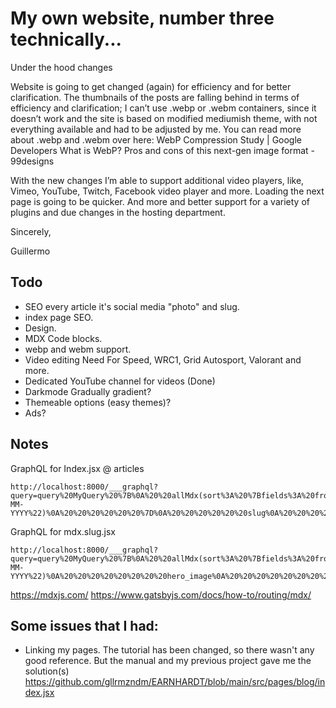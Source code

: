 <!-- <p align="center">
  <a href="https://www.gatsbyjs.com/?utm_source=starter&utm_medium=readme&utm_campaign=minimal-starter">
    <img alt="Gatsby" src="https://www.gatsbyjs.com/Gatsby-Monogram.svg" width="60" />
  </a>
</p>
<h1 align="center">
  Gatsby minimal starter
</h1>

## 🚀 Quick start

1.  **Create a Gatsby site.**

    Use the Gatsby CLI to create a new site, specifying the minimal starter.

    ```shell
    # create a new Gatsby site using the minimal starter
    npm init gatsby
    ```

2.  **Start developing.**

    Navigate into your new site’s directory and start it up.

    ```shell
    cd my-gatsby-site/
    npm run develop
    ```

3.  **Open the code and start customizing!**

    Your site is now running at http://localhost:8000!

    Edit `src/pages/index.js` to see your site update in real-time!

4.  **Learn more**

    - [Documentation](https://www.gatsbyjs.com/docs/?utm_source=starter&utm_medium=readme&utm_campaign=minimal-starter)

    - [Tutorials](https://www.gatsbyjs.com/tutorial/?utm_source=starter&utm_medium=readme&utm_campaign=minimal-starter)

    - [Guides](https://www.gatsbyjs.com/tutorial/?utm_source=starter&utm_medium=readme&utm_campaign=minimal-starter)

    - [API Reference](https://www.gatsbyjs.com/docs/api-reference/?utm_source=starter&utm_medium=readme&utm_campaign=minimal-starter)

    - [Plugin Library](https://www.gatsbyjs.com/plugins?utm_source=starter&utm_medium=readme&utm_campaign=minimal-starter)

    - [Cheat Sheet](https://www.gatsbyjs.com/docs/cheat-sheet/?utm_source=starter&utm_medium=readme&utm_campaign=minimal-starter)

## 🚀 Quick start (Gatsby Cloud)

Deploy this starter with one click on [Gatsby Cloud](https://www.gatsbyjs.com/cloud/):

[<img src="https://www.gatsbyjs.com/deploynow.svg" alt="Deploy to Gatsby Cloud">](https://www.gatsbyjs.com/dashboard/deploynow?url=https://github.com/gatsbyjs/gatsby-starter-minimal) -->

# My own website, number three technically...

Under the hood changes

Website is going to get changed (again) for efficiency and for better clarification. The thumbnails of the posts are falling behind in terms of efficiency and clarification; I can’t use .webp or .webm containers, since it doesn’t work and the site is based on modified mediumish theme, with not everything available and had to be adjusted by me. You can read more about .webp and .webm over here: WebP Compression Study | Google Developers What is WebP? Pros and cons of this next-gen image format - 99designs

With the new changes I’m able to support additional video players, like, Vimeo, YouTube, Twitch, Facebook video player and more. Loading the next page is going to be quicker. And more and better support for a variety of plugins and due changes in the hosting department.

Sincerely,

Guillermo


## Todo

- SEO every article it's social media "photo" and slug.
- index page SEO.
- Design.
- MDX Code blocks.
- webp and webm support.
- Video editing Need For Speed, WRC1, Grid Autosport, Valorant and more.
- Dedicated YouTube channel for videos (Done)
- Darkmode Gradually gradient?
- Themeable options (easy themes)?
- Ads?

## Notes

GraphQL for Index.jsx @ articles

```
http://localhost:8000/___graphql?query=query%20MyQuery%20%7B%0A%20%20allMdx(sort%3A%20%7Bfields%3A%20frontmatter___date%2C%20order%3A%20DESC%7D)%20%7B%0A%20%20%20%20nodes%20%7B%0A%20%20%20%20%20%20id%0A%20%20%20%20%20%20frontmatter%20%7B%0A%20%20%20%20%20%20%20%20title%0A%20%20%20%20%20%20%20%20date(formatString%3A%20%22DD-MM-YYYY%22)%0A%20%20%20%20%20%20%7D%0A%20%20%20%20%20%20slug%0A%20%20%20%20%20%20excerpt%0A%20%20%20%20%7D%0A%20%20%7D%0A%7D%0A&operationName=MyQuery&codeExporterIsOpen=true
```


GraphQL for mdx.slug.jsx

```
http://localhost:8000/___graphql?query=query%20MyQuery%20%7B%0A%20%20allMdx(sort%3A%20%7Bfields%3A%20frontmatter___date%2C%20order%3A%20DESC%7D)%20%7B%0A%20%20%20%20nodes%20%7B%0A%20%20%20%20%20%20id%0A%20%20%20%20%20%20frontmatter%20%7B%0A%20%20%20%20%20%20%20%20title%0A%20%20%20%20%20%20%20%20date(formatString%3A%20%22DD-MM-YYYY%22)%0A%20%20%20%20%20%20%20%20hero_image%0A%20%20%20%20%20%20%20%20hero_image_alt%0A%20%20%20%20%20%20%20%20hero_image_credit_link%0A%20%20%20%20%20%20%20%20hero_image_credit_text%0A%20%20%20%20%20%20%7D%0A%20%20%20%20%20%20body%0A%20%20%20%20%7D%0A%20%20%7D%0A%7D%0A&operationName=MyQuery&codeExporterIsOpen=true
```

https://mdxjs.com/
https://www.gatsbyjs.com/docs/how-to/routing/mdx/




## Some issues that I had:

- Linking my pages. The tutorial has been changed, so there wasn't any good reference.
But the manual and my previous project gave me the solution(s)
https://github.com/gllrmzndm/EARNHARDT/blob/main/src/pages/blog/index.jsx